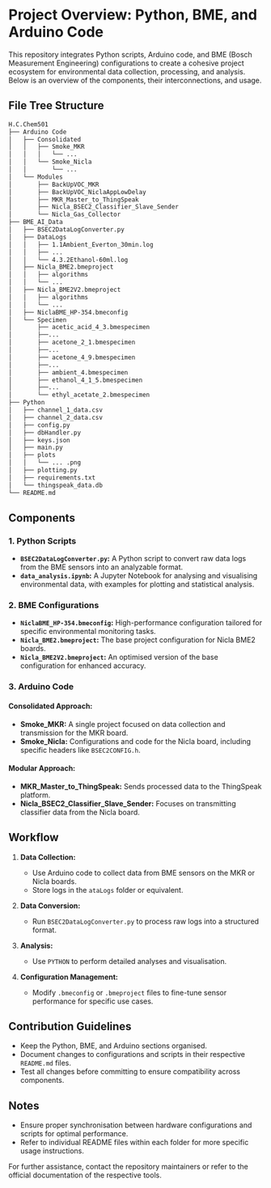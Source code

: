 # Project Overview: Python, BME, and Arduino Code

This repository integrates Python scripts, Arduino code, and BME (Bosch Measurement Engineering) configurations to create a cohesive project ecosystem for environmental data collection, processing, and analysis. Below is an overview of the components, their interconnections, and usage.

## File Tree Structure
``` bash
H.C.Chem501
├── Arduino Code
│   ├── Consolidated
│   │   ├── Smoke_MKR
│   │   │   └── ...
│   │   └── Smoke_Nicla
│   │       └── ...
│   └── Modules
│       ├── BackUpVOC_MKR
│       ├── BackUpVOC_NiclaAppLowDelay
│       ├── MKR_Master_to_ThingSpeak
│       ├── Nicla_BSEC2_Classifier_Slave_Sender
│       └── Nicla_Gas_Collector
├── BME_AI_Data
│   ├── BSEC2DataLogConverter.py
│   ├── DataLogs
│   │   ├── 1.1Ambient_Everton_30min.log
│   │   ├── ...
│   │   └── 4.3.2Ethanol-60ml.log
│   ├── Nicla_BME2.bmeproject
│   │   ├── algorithms
│   │   └── ...
│   ├── Nicla_BME2V2.bmeproject
│   │   ├── algorithms
│   │   └── ...
│   ├── NiclaBME_HP-354.bmeconfig
│   └── Specimen
│       ├── acetic_acid_4_3.bmespecimen
│       ├──...
│       ├── acetone_2_1.bmespecimen
│       ├──...
│       ├── acetone_4_9.bmespecimen
│       ├──...
│       ├── ambient_4.bmespecimen
│       ├── ethanol_4_1_5.bmespecimen
│       ├──...
│       └── ethyl_acetate_2.bmespecimen
├── Python
│   ├── channel_1_data.csv
│   ├── channel_2_data.csv
│   ├── config.py
│   ├── dbHandler.py
│   ├── keys.json
│   ├── main.py
│   ├── plots
│   │   └── ... .png
│   ├── plotting.py
│   ├── requirements.txt
│   └── thingspeak_data.db
└── README.md
```

## Components

### 1. **Python Scripts**
- **`BSEC2DataLogConverter.py`:** A Python script to convert raw data logs from the BME sensors into an analyzable format.
- **`data_analysis.ipynb`:** A Jupyter Notebook for analysing and visualising environmental data, with examples for plotting and statistical analysis.

### 2. **BME Configurations**
- **`NiclaBME_HP-354.bmeconfig`:** High-performance configuration tailored for specific environmental monitoring tasks.
- **`Nicla_BME2.bmeproject`:** The base project configuration for Nicla BME2 boards.
- **`Nicla_BME2V2.bmeproject`:** An optimised version of the base configuration for enhanced accuracy.

### 3. **Arduino Code**
#### Consolidated Approach:
- **Smoke_MKR:** A single project focused on data collection and transmission for the MKR board.
- **Smoke_Nicla:** Configurations and code for the Nicla board, including specific headers like `BSEC2CONFIG.h`.

#### Modular Approach:
- **MKR_Master_to_ThingSpeak:** Sends processed data to the ThingSpeak platform.
- **Nicla_BSEC2_Classifier_Slave_Sender:** Focuses on transmitting classifier data from the Nicla board.

## Workflow
1. **Data Collection:**
   - Use Arduino code to collect data from BME sensors on the MKR or Nicla boards.
   - Store logs in the `ataLogs` folder or equivalent.

2. **Data Conversion:**
   - Run `BSEC2DataLogConverter.py` to process raw logs into a structured format.

3. **Analysis:**
   - Use `PYTHON` to perform detailed analyses and visualisation.

4. **Configuration Management:**
   - Modify `.bmeconfig` or `.bmeproject` files to fine-tune sensor performance for specific use cases.

## Contribution Guidelines
- Keep the Python, BME, and Arduino sections organised.
- Document changes to configurations and scripts in their respective `README.md` files.
- Test all changes before committing to ensure compatibility across components.

## Notes
- Ensure proper synchronisation between hardware configurations and scripts for optimal performance.
- Refer to individual README files within each folder for more specific usage instructions.

For further assistance, contact the repository maintainers or refer to the official documentation of the respective tools.
